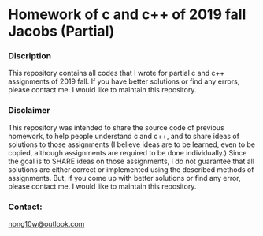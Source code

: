 # Homework of c and c++ of 2019 fall Jacobs (Partial)

### Discription
This repository contains all codes that I wrote for partial c and c++ assignments of 2019 fall. 
If you have better solutions or find any errors, please contact me. 
I would like to maintain this repository.

### Disclaimer
This repository was intended to share the source code of previous homework, to help
people understand c and c++, and to share ideas of solutions to those assignments
(I believe ideas are to be learned, even to be copied, although assignments are required to be done individually.)
Since the goal is to SHARE ideas on those assignments, I do not guarantee that 
all solutions are either correct or implemented using the described methods of assignments. 
But, if you come up with better solutions or find any error, please contact me. 
I would like to maintain this repository.

### Contact: 
nong10w@outlook.com
